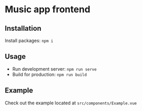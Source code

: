 # Music app frontend

## Installation
Install packages: `npm i`

## Usage
- Run development server: `npm run serve`
- Build for production: `npm run build`

## Example
Check out the example located at `src/components/Example.vue`
